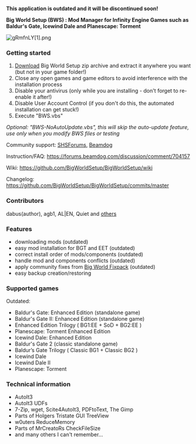 **This application is outdated and it will be discontinued soon!**

**Big World Setup (BWS) : Mod Manager for Infinity Engine Games such as Baldur's Gate, Icewind Dale and Planescape: Torment**

![gRmfnLY[1].png](<https://github.com/BigWorldSetup/BigWorldSetup/raw/master/App/Pics/Preview.png>)

### Getting started ###

1. [Download](<https://github.com/BigWorldSetup/BigWorldSetup/archive/master.zip>) Big World Setup zip archive and extract it anywhere you want (but not in your game folder!)
2. Close any open games and game editors to avoid interference with the installation process
3. Disable your antivirus (only while you are installing - don't forget to re-enable it after!)
4. Disable User Account Control (if you don't do this, the automated installation can get stuck!)
5. Execute "BWS.vbs"

*Optional: "BWS-NoAutoUpdate.vbs", this will skip the auto-update feature, use only when you modify BWS files or testing*

Community support: [SHSForums](<http://www.shsforums.net/topic/56670-big-world-setup-an-attempt-to-update-the-program>), [Beamdog](<https://forums.beamdog.com/discussion/44476/tool-big-world-setup-bws-mod-manager-for-baldurs-gate-enhanced-edition-trilogy-for-windows/p1>)

Instruction/FAQ: <https://forums.beamdog.com/discussion/comment/704157>

Wiki: <https://github.com/BigWorldSetup/BigWorldSetup/wiki>

Changelog: <https://github.com/BigWorldSetup/BigWorldSetup/commits/master>

### Contributors ###

dabus(author), agb1, AL|EN, Quiet and [others](<https://github.com/BigWorldSetup/BigWorldSetup/graphs/contributors>)

### Features ###

- downloading mods (outdated)
- easy mod installation for BGT and EET (outdated)
- correct install order of mods/components (outdated)
- handle mod and components conflicts (outdated)
- apply community fixes from [Big World Fixpack](<https://github.com/BiGWorldProject/BiG-World-Fixpack>) (outdated)
- easy backup creation/restoring

### Supported games ###

Outdated:
- Baldur's Gate: Enhanced Edition (standalone game)
- Baldur's Gate II: Enhanced Edition (standalone game)
- Enhanced Edition Trilogy ( BG1:EE + SoD + BG2:EE )
- Planescape: Torment Enhanced Edition
- Icewind Dale: Enhanced Edition
- Baldur's Gate 2 (classic standalone game)
- Baldur’s Gate Trilogy ( Classic BG1 + Classic BG2 )
- Icewind Dale
- Icewind Dale II
- Planescape: Torment

### Technical information

- AutoIt3
- AutoIt3 UDFs
- 7-Zip, wget, Scite4AutoIt3, PDFtoText, The Gimp
- Parts of Holgers Tristate GUI TreeView
- w0uters ReduceMemory
- Parts of MrCreatoRs CheckFileSize
- and many others I can't remember...
